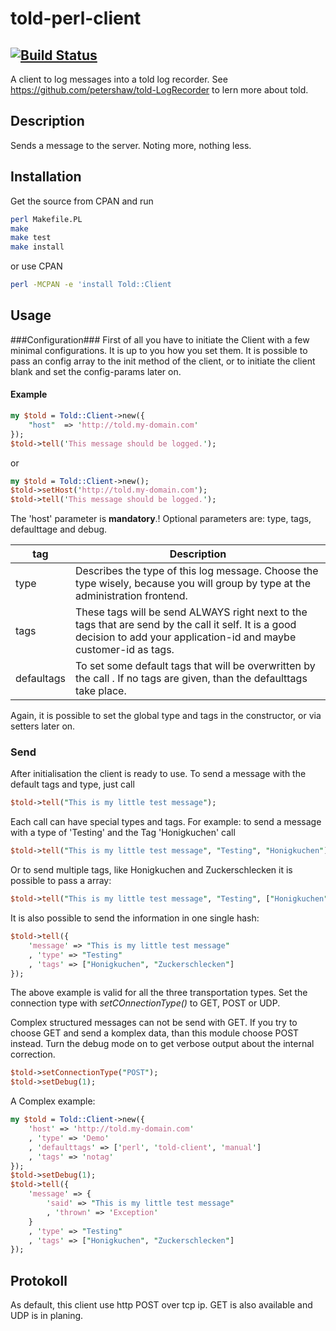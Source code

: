 told-perl-client
==========
[![Build Status](https://travis-ci.org/petershaw/told-perl-client.png)](https://travis-ci.org/petershaw/told-perl-client)
---

 A client to log messages into a told log recorder.
 See <https://github.com/petershaw/told-LogRecorder> to lern more about told.

Description
----------
Sends a message to the server. Noting more, nothing less.

Installation
---------
Get the source from CPAN and run

```bash
perl Makefile.PL
make
make test
make install
```

or use CPAN

```bash
perl -MCPAN -e 'install Told::Client
```

Usage
---------
###Configuration###
First of all you have to initiate the Client with a few minimal configurations. 
It is up to you how you set them. It is possible to pass an config array to the init 
method of the client, or to initiate the client blank and set the config-params later on. 

#### Example ####

```perl
my $told = Told::Client->new({
	"host"	=> 'http://told.my-domain.com'
});
$told->tell('This message should be logged.');
```

or

```perl
my $told = Told::Client->new();
$told->setHost('http://told.my-domain.com');
$told->tell('This message should be logged.');
```


The 'host' parameter is **mandatory**.!
Optional parameters are: type, tags, defaulttage and debug.

| tag | Description |
| ------	| ------	|  
|type | Describes the type of this log message. Choose the type wisely, because you will group by type at the administration frontend. |  
|tags |   These tags will be send ALWAYS right next to the tags that are send by the call it self. It is a good decision to add your application-id and maybe customer-id as tags. |  
|defaultags | To set some default tags that will be overwritten by the call . If no tags are given, than the defaulttags take place. |  

Again, it is possible to set the global type and tags in the constructor, or via setters 
later on. 

### Send ###

After initialisation the client is ready to use.
To send a message with the default tags and type, just call

```perl
$told->tell("This is my little test message");
```

Each call can have special types and tags. For example: to send a message with a type of 'Testing' and the Tag 'Honigkuchen' call

```perl
$told->tell("This is my little test message", "Testing", "Honigkuchen");
```

Or to send multiple tags, like Honigkuchen and Zuckerschlecken it is possible to pass a array:

```perl
$told->tell("This is my little test message", "Testing", ["Honigkuchen", "Zuckerschlecken"]);
```

It is also possible to send the information in one single hash:

```perl
$told->tell({
	'message' => "This is my little test message"
	, 'type' => "Testing"
	, 'tags' => ["Honigkuchen", "Zuckerschlecken"]
});
```

The above example is valid for all the three transportation types. 
Set the connection type with _setCOnnectionType()_ to GET, POST or UDP.

Complex structured messages can not be send with GET. If you try to choose GET and send a 
komplex data, than this module choose POST instead. Turn the debug mode on to get verbose 
output about the internal correction.

```perl
$told->setConnectionType("POST");
$told->setDebug(1);
```

A Complex example:

```perl
my $told = Told::Client->new({
	'host' => 'http://told.my-domain.com'
	, 'type' => 'Demo'
	, 'defaulttags' => ['perl', 'told-client', 'manual']
	, 'tags' => 'notag'
});
$told->setDebug(1);
$told->tell({
	'message' => {
		'said' => "This is my little test message"
		, 'thrown' => 'Exception'
	}
	, 'type' => "Testing"
	, 'tags' => ["Honigkuchen", "Zuckerschlecken"]
});
```

 Protokoll
----------

As default, this client use http POST over tcp ip. GET is also available and UDP is in planing.




